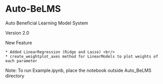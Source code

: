 # Auto-BeLMS
Auto Beneficial Learning Model System

Version 2.0

New Feature

	* Added LinearRegression (Ridge and Lasso) <br/>
	* create_weightplot_axes method for LinearModels to plot weights of each parameter
	
Note:
To run Example.ipynb, place the notebook outside Auto_BeLMS directory
